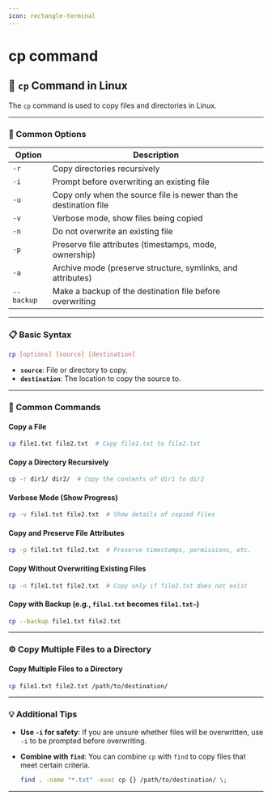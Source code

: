 ```yaml
---
icon: rectangle-terminal
---
```


# cp command

## 📝 `cp` Command in Linux

The `cp` command is used to copy files and directories in Linux.

***

### 🧰 Common Options

| Option     | Description                                                       |
| ---------- | ----------------------------------------------------------------- |
| `-r`       | Copy directories recursively                                      |
| `-i`       | Prompt before overwriting an existing file                        |
| `-u`       | Copy only when the source file is newer than the destination file |
| `-v`       | Verbose mode, show files being copied                             |
| `-n`       | Do not overwrite an existing file                                 |
| `-p`       | Preserve file attributes (timestamps, mode, ownership)            |
| `-a`       | Archive mode (preserve structure, symlinks, and attributes)       |
| `--backup` | Make a backup of the destination file before overwriting          |

***

### 📋 Basic Syntax

```bash
cp [options] [source] [destination]
```

* **`source`**: File or directory to copy.
* **`destination`**: The location to copy the source to.

***

### 📝 Common Commands

#### Copy a File

```bash
cp file1.txt file2.txt  # Copy file1.txt to file2.txt
```

#### Copy a Directory Recursively

```bash
cp -r dir1/ dir2/  # Copy the contents of dir1 to dir2
```

#### Verbose Mode (Show Progress)

```bash
cp -v file1.txt file2.txt  # Show details of copied files
```

#### Copy and Preserve File Attributes

```bash
cp -p file1.txt file2.txt  # Preserve timestamps, permissions, etc.
```

#### Copy Without Overwriting Existing Files

```bash
cp -n file1.txt file2.txt  # Copy only if file2.txt does not exist
```

#### Copy with Backup (e.g., `file1.txt` becomes `file1.txt~`)

```bash
cp --backup file1.txt file2.txt
```

***

### ⚙️ Copy Multiple Files to a Directory

#### Copy Multiple Files to a Directory

```bash
cp file1.txt file2.txt /path/to/destination/
```

***

### 💡 Additional Tips

* **Use `-i` for safety**: If you are unsure whether files will be overwritten, use `-i` to be prompted before overwriting.
*   **Combine with `find`**: You can combine `cp` with `find` to copy files that meet certain criteria.

    ```bash
    find . -name "*.txt" -exec cp {} /path/to/destination/ \;
    ```

***

